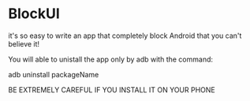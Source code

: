 BlockUI
=======

it's so easy to write an app that completely block Android that you can't believe it!

You will able to unistall the app only by adb with the command:

adb uninstall packageName


BE EXTREMELY CAREFUL IF YOU INSTALL IT ON YOUR PHONE